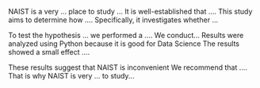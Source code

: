 NAIST is a very ... place to study ...
It is well-established that .... This study aims to determine how .... Specifically, it investigates whether ... 


To test the hypothesis ... we performed a .... 
We conduct...
Results were analyzed using Python because it is good for Data Science The results showed a small effect .... 


These results suggest that NAIST is inconvenient We recommend that .... That is why NAIST is very ... to study...
